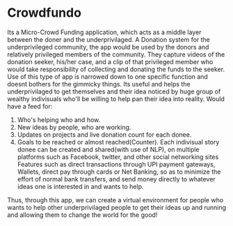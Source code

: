 # Crowdfundo
 Its a Micro-Crowd Funding application, which acts as a middle layer between the doner and the underprivilaged.
 A Donation system for the underprivileged community, the app would be used by the donors and relatively privileged members of the community.
 They capture videos of the donation seeker, his/her case, and a clip of that privileged member who would take responsibility of collecting and donating the funds to the seeker. 
 Use of this type of app is narrowed down to one specific function and doesnt bothers for the gimmicky things.
 Its useful and helps the underprivilaged to get themselves and their idea noticed by huge group of wealthy indivisuals who'll be willing to help pan their idea into reality.
 Would have a feed for:
 1. Who's helping who and how.
 2. New ideas by people, who are working.
 3. Updates on projects and live donation count for each donee.
 4. Goals to be reached or almost reached(Counter).
 Each indivisual story donee can be created and shared(with use of NLP), on multiple platforms such as Facebook, twitter, and other social networking sites
 Features such as direct transactions through UPI payment gateways, Wallets, direct pay through cards or Net Banking, so as to minimize the effort of normal bank transfers, and send money directly to whatever ideas one is interested in and wants to help.
 
 Thus, through this app, we can create a virtual environment for people who wants to help other underprivilaged people to get their ideas up and running and allowing them to change the world for the good!
